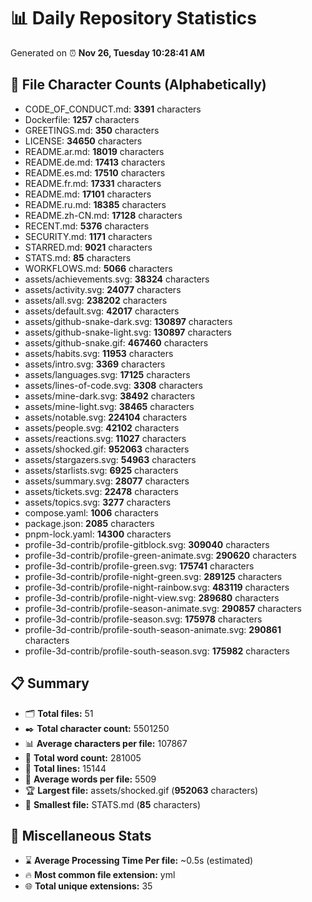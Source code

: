 # 📊 Daily Repository Statistics
Generated on ⏰ **Nov 26, Tuesday 10:28:41 AM**

## 📂 File Character Counts (Alphabetically)
- CODE_OF_CONDUCT.md: **3391** characters
- Dockerfile: **1257** characters
- GREETINGS.md: **350** characters
- LICENSE: **34650** characters
- README.ar.md: **18019** characters
- README.de.md: **17413** characters
- README.es.md: **17510** characters
- README.fr.md: **17331** characters
- README.md: **17101** characters
- README.ru.md: **18385** characters
- README.zh-CN.md: **17128** characters
- RECENT.md: **5376** characters
- SECURITY.md: **1171** characters
- STARRED.md: **9021** characters
- STATS.md: **85** characters
- WORKFLOWS.md: **5066** characters
- assets/achievements.svg: **38324** characters
- assets/activity.svg: **24077** characters
- assets/all.svg: **238202** characters
- assets/default.svg: **42017** characters
- assets/github-snake-dark.svg: **130897** characters
- assets/github-snake-light.svg: **130897** characters
- assets/github-snake.gif: **467460** characters
- assets/habits.svg: **11953** characters
- assets/intro.svg: **3369** characters
- assets/languages.svg: **17125** characters
- assets/lines-of-code.svg: **3308** characters
- assets/mine-dark.svg: **38492** characters
- assets/mine-light.svg: **38465** characters
- assets/notable.svg: **224104** characters
- assets/people.svg: **42102** characters
- assets/reactions.svg: **11027** characters
- assets/shocked.gif: **952063** characters
- assets/stargazers.svg: **54963** characters
- assets/starlists.svg: **6925** characters
- assets/summary.svg: **28077** characters
- assets/tickets.svg: **22478** characters
- assets/topics.svg: **3277** characters
- compose.yaml: **1006** characters
- package.json: **2085** characters
- pnpm-lock.yaml: **14300** characters
- profile-3d-contrib/profile-gitblock.svg: **309040** characters
- profile-3d-contrib/profile-green-animate.svg: **290620** characters
- profile-3d-contrib/profile-green.svg: **175741** characters
- profile-3d-contrib/profile-night-green.svg: **289125** characters
- profile-3d-contrib/profile-night-rainbow.svg: **483119** characters
- profile-3d-contrib/profile-night-view.svg: **289680** characters
- profile-3d-contrib/profile-season-animate.svg: **290857** characters
- profile-3d-contrib/profile-season.svg: **175978** characters
- profile-3d-contrib/profile-south-season-animate.svg: **290861** characters
- profile-3d-contrib/profile-south-season.svg: **175982** characters

## 📋 Summary
- 🗂️ **Total files:** 51
- ✒️ **Total character count:** 5501250
- 📊 **Average characters per file:** 107867
- 📝 **Total word count:** 281005
- 🧾 **Total lines:** 15144
- 📐 **Average words per file:** 5509
- 🏆 **Largest file:** assets/shocked.gif (**952063** characters)
- 🥉 **Smallest file:** STATS.md (**85** characters)

## 🌟 Miscellaneous Stats
- ⌛ **Average Processing Time Per file:** ~0.5s (estimated)
- 🔥 **Most common file extension:** yml
- 🌐 **Total unique extensions:** 35
